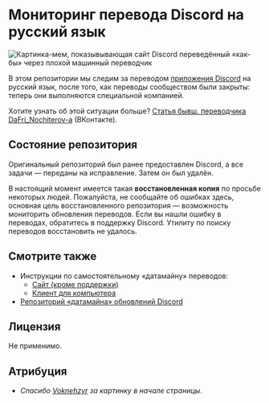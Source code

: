 # Мониторинг перевода Discord на русский язык

![Картинка-мем, показывывающая сайт Discord переведённый «как-бы» через плохой машинный переводчик](https://i.imgur.com/hqyGAl1.png)

В этом репозитории мы следим за переводом [приложения Discord](https://discordapp.com/) на русский язык, после того, как переводы сообществом были закрыты: теперь они выполняются специальной компанией.

Хотите узнать об этой ситуации больше? [Статья бывш. переводчика DaFri\_Nochiterov-а](https://vk.com/@debpkg-discord-translation-opinion) (ВКонтакте).

## Состояние репозитория

Оригинальный репозиторий был ранее предоставлен Discord, а все задачи — переданы на исправление. Затем он был удалён.

В настоящий момент имеется такая **восстановленная копия** по просьбе некоторых людей. Пожалуйста, не сообщайте об ошибках здесь, основная цель восстановленного репозитория — возможность мониторить обновления переводов. Если вы нашли ошибку в переводах, обратитесь в поддержку Discord. Утилиту по поиску переводов восстановить не удалось.

## Смотрите также

- Инструкции по самостоятельному «датамайну» переводов:
  - [Сайт (кроме поддержки)](https://gist.github.com/Sasha-Sorokin/d647eb3d3354f6afbb5bff7fca0fc717)
  - [Клиент для компьютера](https://gist.github.com/Sasha-Sorokin/b826d9ae3f2704c4b8122a06570fd468)
- [Репозиторий «датамайна» обновлений Discord](https://github.com/DJScias/Discord-Datamining)

## Лицензия

Не применимо.

## Атрибуция

- *Спасибо [Voknehzyr](https://github.com/Voknehzyr) за картинку в начале страницы*.

